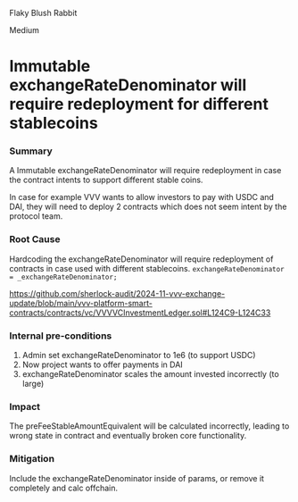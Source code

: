 Flaky Blush Rabbit

Medium

# Immutable  exchangeRateDenominator will require redeployment for different stablecoins

### Summary

A Immutable exchangeRateDenominator will require redeployment in case the contract intents to support different stable coins.

In case for example VVV wants to allow investors to pay with USDC and DAI, they will need to deploy 2 contracts which does not seem intent by the protocol team.

### Root Cause

Hardcoding the exchangeRateDenominator will require redeployment of contracts in case used with different stablecoins.
`exchangeRateDenominator = _exchangeRateDenominator;`

https://github.com/sherlock-audit/2024-11-vvv-exchange-update/blob/main/vvv-platform-smart-contracts/contracts/vc/VVVVCInvestmentLedger.sol#L124C9-L124C33

### Internal pre-conditions

1. Admin set exchangeRateDenominator to 1e6 (to support USDC)
2. Now project wants to offer payments in DAI
3. exchangeRateDenominator scales the amount invested incorrectly (to large)

### Impact

The preFeeStableAmountEquivalent will be calculated incorrectly, leading to wrong state in contract and eventually broken core functionality.  

### Mitigation

Include the exchangeRateDenominator inside of params, or remove it completely and calc offchain.
